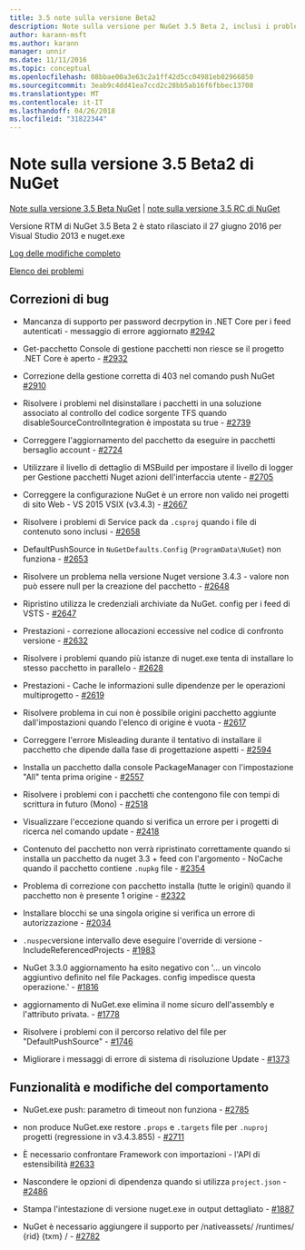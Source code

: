 ```yaml
---
title: 3.5 note sulla versione Beta2
description: Note sulla versione per NuGet 3.5 Beta 2, inclusi i problemi noti, correzioni di bug, le funzionalità aggiunte e dcr.
author: karann-msft
ms.author: karann
manager: unnir
ms.date: 11/11/2016
ms.topic: conceptual
ms.openlocfilehash: 08bbae00a3e63c2a1ff42d5cc04981eb02966850
ms.sourcegitcommit: 3eab9c4dd41ea7ccd2c28bb5ab16f6fbbec13708
ms.translationtype: MT
ms.contentlocale: it-IT
ms.lasthandoff: 04/26/2018
ms.locfileid: "31822344"
---
```

# <a name="nuget-35-beta2-release-notes"></a>Note sulla versione 3.5 Beta2 di NuGet

[Note sulla versione 3.5 Beta NuGet](../release-notes/nuget-3.5-Beta.md) | [note sulla versione 3.5 RC di NuGet](../release-notes/nuget-3.5-RC.md)

Versione RTM di NuGet 3.5 Beta 2 è stato rilasciato il 27 giugno 2016 per Visual Studio 2013 e nuget.exe

[Log delle modifiche completo](https://github.com/NuGet/NuGet.Client/compare/release-3.5.0-beta...release-3.5.0-beta2)

[Elenco dei problemi](https://github.com/Nuget/Home/issues?q=is%3Aissue+milestone%3A%223.5+Beta2%22+is%3Aclosed)

## <a name="bug-fixes"></a>Correzioni di bug

* Mancanza di supporto per password decrpytion in .NET Core per i feed autenticati - messaggio di errore aggiornato [#2942](https://github.com/NuGet/Home/issues/2942)

* Get-pacchetto Console di gestione pacchetti non riesce se il progetto .NET Core è aperto - [#2932](https://github.com/NuGet/Home/issues/2932)

* Correzione della gestione corretta di 403 nel comando push NuGet [#2910](https://github.com/NuGet/Home/issues/2910)

* Risolvere i problemi nel disinstallare i pacchetti in una soluzione associato al controllo del codice sorgente TFS quando disableSourceControlIntegration è impostata su true - [#2739](https://github.com/NuGet/Home/issues/2739)

* Correggere l'aggiornamento del pacchetto da eseguire in pacchetti bersaglio account - [#2724](https://github.com/NuGet/Home/issues/2724)

* Utilizzare il livello di dettaglio di MSBuild per impostare il livello di logger per Gestione pacchetti Nuget azioni dell'interfaccia utente - [#2705](https://github.com/NuGet/Home/issues/2705)

* Correggere la configurazione NuGet è un errore non valido nei progetti di sito Web - VS 2015 VSIX (v3.4.3) - [#2667](https://github.com/NuGet/Home/issues/2667)

* Risolvere i problemi di Service pack da `.csproj` quando i file di contenuto sono inclusi - [#2658](https://github.com/NuGet/Home/issues/2658)

* DefaultPushSource in `NuGetDefaults.Config` (`ProgramData\NuGet`) non funziona - [#2653](https://github.com/NuGet/Home/issues/2653)

* Risolvere un problema nella versione Nuget versione 3.4.3 - valore non può essere null per la creazione del pacchetto - [#2648](https://github.com/NuGet/Home/issues/2648)

* Ripristino utilizza le credenziali archiviate da NuGet. config per i feed di VSTS - [#2647](https://github.com/NuGet/Home/issues/2647)

* Prestazioni - correzione allocazioni eccessive nel codice di confronto versione - [#2632](https://github.com/NuGet/Home/issues/2632)

* Risolvere i problemi quando più istanze di nuget.exe tenta di installare lo stesso pacchetto in parallelo - [#2628](https://github.com/NuGet/Home/issues/2628)

* Prestazioni - Cache le informazioni sulle dipendenze per le operazioni multiprogetto - [#2619](https://github.com/NuGet/Home/issues/2619)

* Risolvere problema in cui non è possibile origini pacchetto aggiunte dall'impostazioni quando l'elenco di origine è vuota - [#2617](https://github.com/NuGet/Home/issues/2617)

* Correggere l'errore Misleading durante il tentativo di installare il pacchetto che dipende dalla fase di progettazione aspetti - [#2594](https://github.com/NuGet/Home/issues/2594)

* Installa un pacchetto dalla console PackageManager con l'impostazione "All" tenta prima origine - [#2557](https://github.com/NuGet/Home/issues/2557)

* Risolvere i problemi con i pacchetti che contengono file con tempi di scrittura in futuro (Mono) - [#2518](https://github.com/NuGet/Home/issues/2518)

* Visualizzare l'eccezione quando si verifica un errore per i progetti di ricerca nel comando update - [#2418](https://github.com/NuGet/Home/issues/2418)

* Contenuto del pacchetto non verrà ripristinato correttamente quando si installa un pacchetto da nuget 3.3 + feed con l'argomento - NoCache quando il pacchetto contiene `.nupkg` file - [#2354](https://github.com/NuGet/Home/issues/2354)

* Problema di correzione con pacchetto installa (tutte le origini) quando il pacchetto non è presente 1 origine - [#2322](https://github.com/NuGet/Home/issues/2322)

* Installare blocchi se una singola origine si verifica un errore di autorizzazione - [#2034](https://github.com/NuGet/Home/issues/2034)

* `.nuspec`versione intervallo deve eseguire l'override di versione - IncludeReferencedProjects - [#1983](https://github.com/NuGet/Home/issues/1983)

* NuGet 3.3.0 aggiornamento ha esito negativo con '... un vincolo aggiuntivo definito nel file Packages. config impedisce questa operazione.' - [#1816](https://github.com/NuGet/Home/issues/1816)

* aggiornamento di NuGet.exe elimina il nome sicuro dell'assembly e l'attributo privata. - [#1778](https://github.com/NuGet/Home/issues/1778)

* Risolvere i problemi con il percorso relativo del file per "DefaultPushSource" - [#1746](https://github.com/NuGet/Home/issues/1746)

* Migliorare i messaggi di errore di sistema di risoluzione Update - [#1373](https://github.com/NuGet/Home/issues/1373)

## <a name="features-and-behavior-changes"></a>Funzionalità e modifiche del comportamento

* NuGet.exe push: parametro di timeout non funziona - [#2785](https://github.com/NuGet/Home/issues/2785)

* non produce NuGet.exe restore `.props` e `.targets` file per `.nuproj` progetti (regressione in v3.4.3.855) - [#2711](https://github.com/NuGet/Home/issues/2711)

* È necessario confrontare Framework con importazioni - l'API di estensibilità [#2633](https://github.com/NuGet/Home/issues/2633)

* Nascondere le opzioni di dipendenza quando si utilizza `project.json`  -  [#2486](https://github.com/NuGet/Home/issues/2486)

* Stampa l'intestazione di versione nuget.exe in output dettagliato - [#1887](https://github.com/NuGet/Home/issues/1887)

* NuGet è necessario aggiungere il supporto per /nativeassets/ /runtimes/ {rid} {txm} / - [#2782](https://github.com/NuGet/Home/issues/2782)
